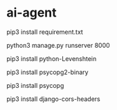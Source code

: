 # ai-agent

<!-- For initializing project -->

pip3 install requirement.txt

python3 manage.py runserver 8000

pip3 install python-Levenshtein

pip3 install psycopg2-binary  

pip3 install psycopg       

pip3 install django-cors-headers